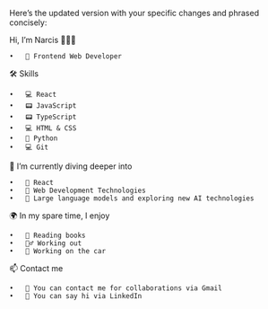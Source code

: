 Here’s the updated version with your specific changes and phrased concisely:

Hi, I’m Narcis 👋👋👋

	•	🏢 Frontend Web Developer

🛠 Skills

	•	💻 React
	•	📟 JavaScript
	•	📟 TypeScript
	•	💻 HTML & CSS
	•	📙 Python
	•	💻 Git

🧠 I’m currently diving deeper into

	•	🚀 React
	•	🚀 Web Development Technologies
	•	🚀 Large language models and exploring new AI technologies

🌍 In my spare time, I enjoy

	•	📒 Reading books
	•	🏋️‍♂️ Working out
	•	🚗 Working on the car

📫 Contact me

	•	📧 You can contact me for collaborations via Gmail
	•	📮 You can say hi via LinkedIn
